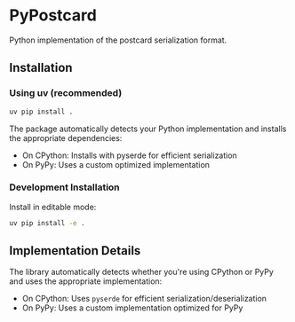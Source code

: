 # PyPostcard

Python implementation of the postcard serialization format.

## Installation

### Using uv (recommended)

```bash
uv pip install .
```

The package automatically detects your Python implementation and installs the appropriate dependencies:
- On CPython: Installs with pyserde for efficient serialization
- On PyPy: Uses a custom optimized implementation

### Development Installation

Install in editable mode:
```bash
uv pip install -e .
```

## Implementation Details

The library automatically detects whether you're using CPython or PyPy and uses the appropriate implementation:
- On CPython: Uses `pyserde` for efficient serialization/deserialization
- On PyPy: Uses a custom implementation optimized for PyPy
